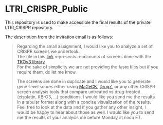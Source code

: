 # LTRI_CRISPR_Public


This repository is used to make accessible the final results of the private LTRI_CRISPR repository.  

The description from the invitation email is as follows:  
>Regarding the small assignment, I would like you to analyze a set of CRISPR screens we undertook.  
>The file in this [link](https://www.dropbox.com/s/75mm5xgqf7x5w4s/Test_readcount.txt?dl=0) represents readcounts of screens done with the [TKOv3 library](https://www.addgene.org/pooled-library/moffat-crispr-knockout-tkov3/)  
>For the sake of simplicity we are not providing the fastq files but if you require them, do let me know.  
>  
>The screens are done in duplicate and I would like you to generate gene-level scores either using [MaGeCK](https://sourceforge.net/p/mageck/wiki/Home/), [DrugZ](https://github.com/hart-lab/drugz), or any other CRISPR screen analysis tools that compare untreated vs drug-treated (cisplatin, KBrO3, …) conditions. I would like you send me the results in a tabular format along with a concise visualization of the results. Feel free to look at the data and if you gather any other insight, I would be happy to hear about those as well. I would like you to send me the results of your analysis me before Monday at noon ET.
